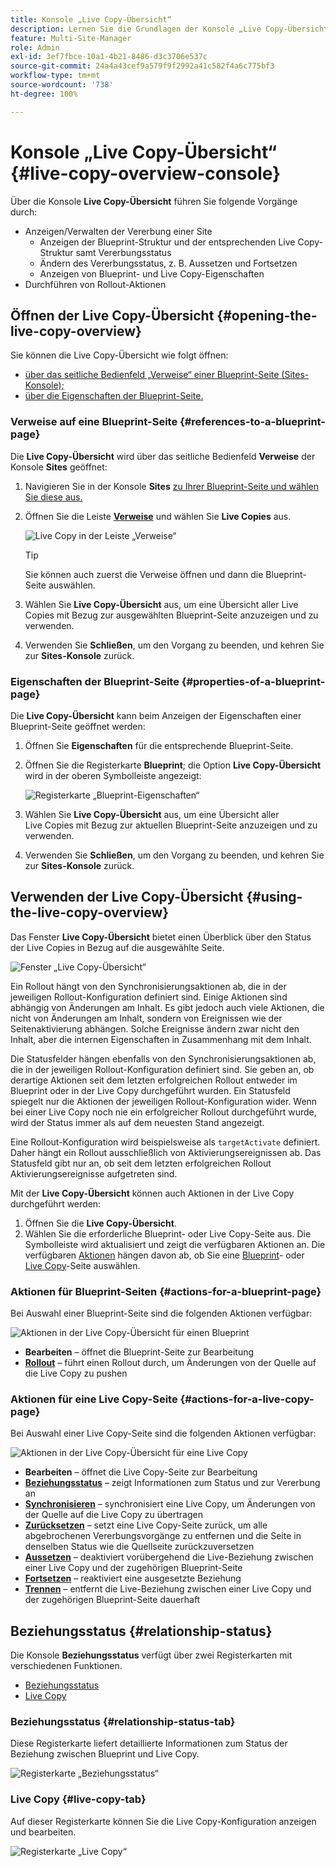 ```yaml
---
title: Konsole „Live Copy-Übersicht“
description: Lernen Sie die Grundlagen der Konsole „Live Copy-Übersicht“ kennen, um einen Überblick über den Status Ihrer Live Copies zu erhalten und Inhalte zu synchronisieren.
feature: Multi-Site-Manager
role: Admin
exl-id: 3ef7fbce-10a1-4b21-8486-d3c3706e537c
source-git-commit: 24a4a43cef9a579f9f2992a41c582f4a6c775bf3
workflow-type: tm+mt
source-wordcount: '738'
ht-degree: 100%

---
```


# Konsole „Live Copy-Übersicht“ {#live-copy-overview-console}

Über die Konsole **Live Copy-Übersicht** führen Sie folgende Vorgänge durch:

* Anzeigen/Verwalten der Vererbung einer Site
   * Anzeigen der Blueprint-Struktur und der entsprechenden Live Copy-Struktur samt Vererbungsstatus
   * Ändern des Vererbungsstatus, z. B. Aussetzen und Fortsetzen
   * Anzeigen von Blueprint- und Live Copy-Eigenschaften
* Durchführen von Rollout-Aktionen

## Öffnen der Live Copy-Übersicht {#opening-the-live-copy-overview}

Sie können die Live Copy-Übersicht wie folgt öffnen:

* [über das seitliche Bedienfeld „Verweise“ einer Blueprint-Seite (Sites-Konsole);](#opening-live-copy-overview-references-for-a-blueprint-page)
* [über die Eigenschaften der Blueprint-Seite.](#opening-live-copy-overview-properties-of-a-blueprint-page)

### Verweise auf eine Blueprint-Seite {#references-to-a-blueprint-page}

Die **Live Copy-Übersicht** wird über das seitliche Bedienfeld **Verweise** der Konsole **Sites** geöffnet:

1. Navigieren Sie in der Konsole **Sites** [zu Ihrer Blueprint-Seite und wählen Sie diese aus.](/help/sites-cloud/authoring/getting-started/basic-handling.md#viewing-and-selecting-resources)
1. Öffnen Sie die Leiste **[Verweise](/help/sites-cloud/authoring/getting-started/basic-handling.md#references)** und wählen Sie **Live Copies** aus.

   ![Live Copy in der Leiste „Verweise“](../assets/live-copy-references.png)

   >[!TIP]
   >
   >Sie können auch zuerst die Verweise öffnen und dann die Blueprint-Seite auswählen.

1. Wählen Sie **Live Copy-Übersicht** aus, um eine Übersicht aller Live Copies mit Bezug zur ausgewählten Blueprint-Seite anzuzeigen und zu verwenden.
1. Verwenden Sie **Schließen**, um den Vorgang zu beenden, und kehren Sie zur **Sites-Konsole** zurück.

### Eigenschaften der Blueprint-Seite {#properties-of-a-blueprint-page}

Die **Live Copy-Übersicht** kann beim Anzeigen der Eigenschaften einer Blueprint-Seite geöffnet werden:

1. Öffnen Sie **Eigenschaften** für die entsprechende Blueprint-Seite.
1. Öffnen Sie die Registerkarte **Blueprint**; die Option **Live Copy-Übersicht** wird in der oberen Symbolleiste angezeigt:

   ![Registerkarte „Blueprint-Eigenschaften“](../assets/live-copy-blueprint-tab.png)

1. Wählen Sie **Live Copy-Übersicht** aus, um eine Übersicht aller Live Copies mit Bezug zur aktuellen Blueprint-Seite anzuzeigen und zu verwenden.

1. Verwenden Sie **Schließen**, um den Vorgang zu beenden, und kehren Sie zur **Sites-Konsole** zurück.

## Verwenden der Live Copy-Übersicht   {#using-the-live-copy-overview}

Das Fenster **Live Copy-Übersicht** bietet einen Überblick über den Status der Live Copies in Bezug auf die ausgewählte Seite.

![Fenster „Live Copy-Übersicht“](../assets/live-copy-overview.png)

Ein Rollout hängt von den Synchronisierungsaktionen ab, die in der jeweiligen Rollout-Konfiguration definiert sind. Einige Aktionen sind abhängig von Änderungen am Inhalt. Es gibt jedoch auch viele Aktionen, die nicht von Änderungen am Inhalt, sondern von Ereignissen wie der Seitenaktivierung abhängen. Solche Ereignisse ändern zwar nicht den Inhalt, aber die internen Eigenschaften in Zusammenhang mit dem Inhalt.

Die Statusfelder hängen ebenfalls von den Synchronisierungsaktionen ab, die in der jeweiligen Rollout-Konfiguration definiert sind. Sie geben an, ob derartige Aktionen seit dem letzten erfolgreichen Rollout entweder im Blueprint oder in der Live Copy durchgeführt wurden. Ein Statusfeld spiegelt nur die Aktionen der jeweiligen Rollout-Konfiguration wider. Wenn bei einer Live Copy noch nie ein erfolgreicher Rollout durchgeführt wurde, wird der Status immer als auf dem neuesten Stand angezeigt.

Eine Rollout-Konfiguration wird beispielsweise als `targetActivate` definiert. Daher hängt ein Rollout ausschließlich von Aktivierungsereignissen ab. Das Statusfeld gibt nur an, ob seit dem letzten erfolgreichen Rollout Aktivierungsereignisse aufgetreten sind.

Mit der **Live Copy-Übersicht** können auch Aktionen in der Live Copy durchgeführt werden:

1. Öffnen Sie die **Live Copy-Übersicht**.
1. Wählen Sie die erforderliche Blueprint- oder Live Copy-Seite aus. Die Symbolleiste wird aktualisiert und zeigt die verfügbaren Aktionen an. Die verfügbaren [Aktionen](overview.md#terms-used) hängen davon ab, ob Sie eine [Blueprint](#actions-for-a-blueprint-page)- oder [Live Copy](#actions-for-a-live-copy-page)-Seite auswählen.

### Aktionen für Blueprint-Seiten {#actions-for-a-blueprint-page}

Bei Auswahl einer Blueprint-Seite sind die folgenden Aktionen verfügbar:

![Aktionen in der Live Copy-Übersicht für einen Blueprint](../assets/live-copy-overview-actions-blueprint.png)

* **Bearbeiten** – öffnet die Blueprint-Seite zur Bearbeitung
* **[Rollout](overview.md#rollout-and-synchronize)** – führt einen Rollout durch, um Änderungen von der Quelle auf die Live Copy zu pushen

### Aktionen für eine Live Copy-Seite {#actions-for-a-live-copy-page}

Bei Auswahl einer Live Copy-Seite sind die folgenden Aktionen verfügbar:

![Aktionen in der Live Copy-Übersicht für eine Live Copy](../assets/live-copy-overview-actions.png)

* **Bearbeiten** – öffnet die Live Copy-Seite zur Bearbeitung
* **[Beziehungsstatus](#relationship-status)** – zeigt Informationen zum Status und zur Vererbung an
* **[Synchronisieren](overview.md#rollout-and-synchronize)** – synchronisiert eine Live Copy, um Änderungen von der Quelle auf die Live Copy zu übertragen
* **[Zurücksetzen](creating-live-copies.md#resetting-a-live-copy-page)** – setzt eine Live Copy-Seite zurück, um alle abgebrochenen Vererbungsvorgänge zu entfernen und die Seite in denselben Status wie die Quellseite zurückzuversetzen
* **[Aussetzen](overview.md#suspending-and-cancelling-inheritance-and-synchronization)** – deaktiviert vorübergehend die Live-Beziehung zwischen einer Live Copy und der zugehörigen Blueprint-Seite
* **[Fortsetzen](creating-live-copies.md#resuming-inheritance-for-a-page)** – reaktiviert eine ausgesetzte Beziehung
* **[Trennen](overview.md#detaching-a-live-copy)** – entfernt die Live-Beziehung zwischen einer Live Copy und der zugehörigen Blueprint-Seite dauerhaft

## Beziehungsstatus {#relationship-status}

Die Konsole **Beziehungsstatus** verfügt über zwei Registerkarten mit verschiedenen Funktionen.

* [Beziehungsstatus](#relationship-status-tab)
* [Live Copy](#live-copy-tab)

### Beziehungsstatus {#relationship-status-tab}

Diese Registerkarte liefert detaillierte Informationen zum Status der Beziehung zwischen Blueprint und Live Copy.

![Registerkarte „Beziehungsstatus“](../assets/live-copy-relationship-status.png)

### Live Copy  {#live-copy-tab}

Auf dieser Registerkarte können Sie die Live Copy-Konfiguration anzeigen und bearbeiten.

![Registerkarte „Live Copy“](../assets/live-copy-relationship-status-live-copy.png)
